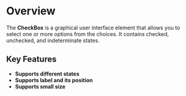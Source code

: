 # Overview

The **CheckBox** is a graphical user interface element that allows you to select one or more options from the choices.
It contains checked, unchecked, and indeterminate states.

## Key Features

* **Supports different states**
* **Supports label and its position**
* **Supports small size**
